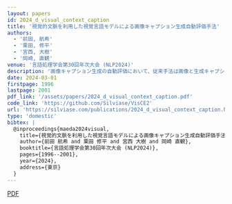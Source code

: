 ```yaml
---
layout: papers
id: 2024_d_visual_context_caption
title: '視覚的文脈を利用した視覚言語モデルによる画像キャプション生成自動評価手法'
authors:
  - '前田, 航希'
  - '栗田, 修平'
  - '宮西, 大樹'
  - '岡崎, 直観'
venue: '言語処理学会第30回年次大会 (NLP2024)'
description: '画像キャプション生成の自動評価において、従来手法は画像と生成キャプションの意味的整合性のみを考慮し、文脈情報を無視していた。本研究では、視覚言語モデルを用いて画像の視覚的文脈を考慮した新たな自動評価手法を提案する。提案手法は、画像中の物体間の関係性や空間的配置、シーンの文脈を理解し、それらを評価に反映させることで、人間の評価により近い結果を実現する。実験により、提案手法が既存の評価指標よりも人間の判断との相関が高いことを示した。'
date: 2024-03-01
firstpage: 1996
lastpage: 2001
pdf_link: '/assets/papers/2024_d_visual_context_caption.pdf'
code_link: 'https://github.com/Silviase/VisCE2'
url: 'https://silviase.com/publications/2024_d_visual_context_caption.html'
type: 'domestic'
bibtex: |
  @inproceedings{maeda2024visual,
    title={視覚的文脈を利用した視覚言語モデルによる画像キャプション生成自動評価手法},
    author={前田 航希 and 栗田 修平 and 宮西 大樹 and 岡崎 直観},
    booktitle={言語処理学会第30回年次大会 (NLP2024)},
    pages={1996--2001},
    year={2024},
    address={東京}
  }
---
```


[PDF](/assets/papers/2024_d_visual_context_caption.pdf)
